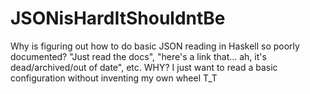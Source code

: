 # JSONisHardItShouldntBe
Why is figuring out how to do basic JSON reading in Haskell so poorly documented? "Just read the docs", "here's a link that... ah, it's dead/archived/out of date", etc. WHY? I just want to read a basic configuration without inventing my own wheel T_T
